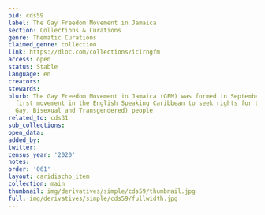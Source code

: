 ```yaml
---
pid: cds59
label: The Gay Freedom Movement in Jamaica
section: Collections & Curations
genre: Thematic Curations
claimed_genre: collection
link: https://dloc.com/collections/icirngfm
access: open
status: Stable
language: en
creators:
stewards:
blurb: The Gay Freedom Movement in Jamaica (GFM) was formed in September 1977 as the
  first movement in the English Speaking Caribbean to seek rights for LGBT (Lesbian,
  Gay, Bisexual and Transgendered) people
related_to: cds31
sub_collections:
open_data:
added_by:
twitter:
census_year: '2020'
notes:
order: '061'
layout: caridischo_item
collection: main
thumbnail: img/derivatives/simple/cds59/thumbnail.jpg
full: img/derivatives/simple/cds59/fullwidth.jpg
---
```

